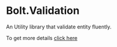 # Bolt.Validation
An Utility library that validate entity fluently.

To get more details <a href="http://wp.me/pFcbP-6z">click here</a>
